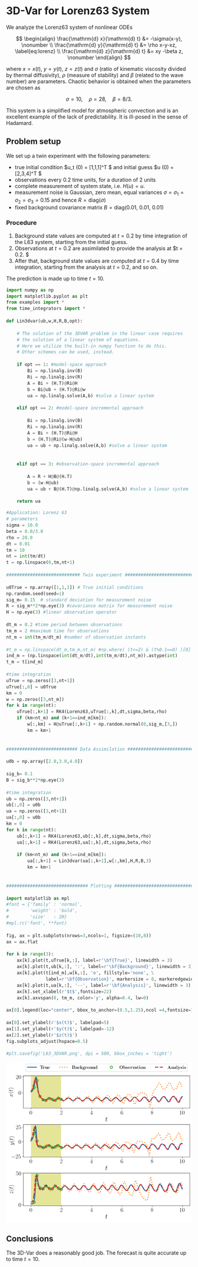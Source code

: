 # 3D-Var for Lorenz63 System

We analyze the Lorenz63 system of nonlinear ODEs

$$
\begin{align}
	 \frac{\mathrm{d} x}{\mathrm{d} t} &= -\sigma(x-y), \nonumber  \\
	\frac{\mathrm{d} y}{\mathrm{d} t}  &= \rho x-y-xz,  \label{eq:lorenz} \\
	\frac{\mathrm{d} z}{\mathrm{d} t}  &= xy -\beta z,   \nonumber
\end{align}
$$

where $x=x(t),$ $y=y(t)$, $z=z(t)$ and $\sigma$ (ratio of kinematic viscosity divided by thermal diffusivity),
$\rho$ (measure of stability) and  $\beta$ (related to the wave number) are parameters. Chaotic behavior is obtained when the parameters are chosen as

$$
  \sigma = 10,\quad \rho=28,\quad \beta = 8/3.
$$

This system is a simplified model for atmospheric convection and is an excellent example of the lack of predictability. It is ill-posed  in the sense of Hadamard.


## Problem setup

We set up a twin experiment with the following parameters:

- true initial condition $u_t (0) = [1,1,1]^T $ and initial guess $u (0) = [2,3,4]^T $ 
- observations every $0.2$ time units, for a duration of $2$ units
- complete measurement of system state, i.e.  $H(u)=u.$
- measurement noise is Gaussian, zero mean, equal variances $\sigma = \sigma_1 = \sigma_2 = \sigma_3 = 0.15$ and hence $R= \mathrm{diag} (\sigma)$
- fixed background covariance matrix $B = \mathrm{diag} (0.01,\ 0.01,\ 0.01)$

### Procedure

1. Background state values are computed at $t = 0.2$ by time integration of the L63 system, starting from the initial guess. 
2. Observations at $t = 0.2$ are assimilated to provide the analysis at $t = 0.2. $
3. After that, background state values are computed at $t = 0.4$ by time integration, starting from the analysis at $t = 0.2,$ and so on.

The prediction is made up to time $t=10.$



```python
import numpy as np
import matplotlib.pyplot as plt
from examples import *
from time_integrators import *

def Lin3dvar(ub,w,H,R,B,opt):
    
    # The solution of the 3DVAR problem in the linear case requires 
    # the solution of a linear system of equations.
    # Here we utilize the built-in numpy function to do this.
    # Other schemes can be used, instead.
    
    if opt == 1: #model-space approach
        Bi = np.linalg.inv(B)
        Ri = np.linalg.inv(R)
        A = Bi + (H.T)@Ri@H
        b = Bi@ub + (H.T)@Ri@w
        ua = np.linalg.solve(A,b) #solve a linear system 
    
    elif opt == 2: #model-space incremental approach
        
        Bi = np.linalg.inv(B)
        Ri = np.linalg.inv(R)
        A = Bi + (H.T)@Ri@H
        b = (H.T)@Ri@(w-H@ub)
        ua = ub + np.linalg.solve(A,b) #solve a linear system 
        
        
    elif opt == 3: #observation-space incremental approach
    
        A = R + H@B@(H.T)
        b = (w-H@ub)
        ua = ub + B@(H.T)@np.linalg.solve(A,b) #solve a linear system
        
    return ua
```


```python
#Application: Lorenz 63
# parameters
sigma = 10.0     
beta = 8.0/3.0
rho = 28.0     
dt = 0.01
tm = 10
nt = int(tm/dt)
t = np.linspace(0,tm,nt+1)

############################ Twin experiment ##################################

u0True = np.array([1,1,1]) # True initial conditions
np.random.seed(seed=1)
sig_m= 0.15  # standard deviation for measurement noise
R = sig_m**2*np.eye(3) #covariance matrix for measurement noise
H = np.eye(3) #linear observation operator

dt_m = 0.2 #time period between observations
tm_m = 2 #maximum time for observations
nt_m = int(tm_m/dt_m) #number of observation instants

#t_m = np.linspace(dt_m,tm_m,nt_m) #np.where( (t<=2) & (t%0.1==0) )[0]
ind_m = (np.linspace(int(dt_m/dt),int(tm_m/dt),nt_m)).astype(int)
t_m = t[ind_m]

#time integration
uTrue = np.zeros([3,nt+1])
uTrue[:,0] = u0True
km = 0
w = np.zeros([3,nt_m])
for k in range(nt):
    uTrue[:,k+1] = RK4(Lorenz63,uTrue[:,k],dt,sigma,beta,rho)
    if (km<nt_m) and (k+1==ind_m[km]):
        w[:,km] = H@uTrue[:,k+1] + np.random.normal(0,sig_m,[3,])
        km = km+1

        
########################### Data Assimilation #################################

u0b = np.array([2.0,3.0,4.0])

sig_b= 0.1
B = sig_b**2*np.eye(3)

#time integration
ub = np.zeros([3,nt+1])
ub[:,0] = u0b
ua = np.zeros([3,nt+1])
ua[:,0] = u0b
km = 0
for k in range(nt):
    ub[:,k+1] = RK4(Lorenz63,ub[:,k],dt,sigma,beta,rho)
    ua[:,k+1] = RK4(Lorenz63,ua[:,k],dt,sigma,beta,rho)

    if (km<nt_m) and (k+1==ind_m[km]):
        ua[:,k+1] = Lin3dvar(ua[:,k+1],w[:,km],H,R,B,3)  
        km = km+1


############################### Plotting ######################################

import matplotlib as mpl
#font = {'family' : 'normal',
#        'weight' : 'bold',
#        'size'   : 20}
#mpl.rc('font', **font)

fig, ax = plt.subplots(nrows=3,ncols=1, figsize=(10,8))
ax = ax.flat

for k in range(3):
    ax[k].plot(t,uTrue[k,:], label=r'\bf{True}', linewidth = 3)
    ax[k].plot(t,ub[k,:], ':', label=r'\bf{Background}', linewidth = 3)
    ax[k].plot(t[ind_m],w[k,:], 'o', fillstyle='none', \
               label=r'\bf{Observation}', markersize = 8, markeredgewidth = 2)
    ax[k].plot(t,ua[k,:], '--', label=r'\bf{Analysis}', linewidth = 3)
    ax[k].set_xlabel(r'$t$',fontsize=22)
    ax[k].axvspan(0, tm_m, color='y', alpha=0.4, lw=0)

ax[0].legend(loc="center", bbox_to_anchor=(0.5,1.25),ncol =4,fontsize=15)

ax[0].set_ylabel(r'$x(t)$', labelpad=5)
ax[1].set_ylabel(r'$y(t)$', labelpad=-12)
ax[2].set_ylabel(r'$z(t)$')
fig.subplots_adjust(hspace=0.5)

#plt.savefig('L63_3DVAR.png', dpi = 500, bbox_inches = 'tight')


```


    
![png](output_2_0.png)
    


## Conclusions

The 3D-Var does a reasonably good job. The forecast is quite accurate up to time $t=10.$


```python

```

